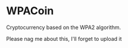 # WPACoin
Cryptocurrency based on the WPA2 algorithm.

Please nag me about this, I'll forget to upload it
